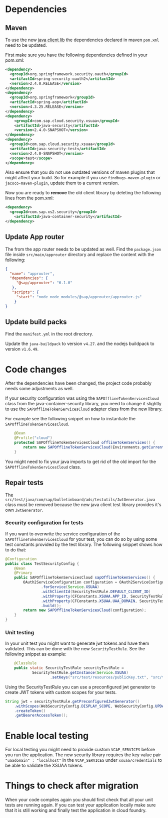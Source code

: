 
# Dependencies

## Maven
To use the new [java client lib](https://github.com/SAP/cloud-security-xsuaa-integration/) the dependencies declared in maven `pom.xml` need to be updated.

First make sure you have the following dependencies defined in your pom.xml:

```xml
<dependency>
  <groupId>org.springframework.security.oauth</groupId>
  <artifactId>spring-security-oauth2</artifactId>
  <version>2.4.0.RELEASE</version>
</dependency>
<dependency>
  <groupId>org.springframework</groupId>
  <artifactId>spring-aop</artifactId>
  <version>4.3.25.RELEASE</version>
</dependency>
<dependency>
    <groupId>com.sap.cloud.security.xsuaa</groupId>
	<artifactId>java-security</artifactId>
	<version>2.4.0-SNAPSHOT</version>
</dependency>
<dependency>
  <groupId>com.sap.cloud.security.xsuaa</groupId>
  <artifactId>java-security-test</artifactId>
  <version>2.4.0-SNAPSHOT</version>
  <scope>test</scope>
</dependency>
```

Also ensure that you do not use outdated versions of maven plugins that might affect your build. 
So for example if you use `findbugs-maven-plugin` or `jacoco-maven-plugin`, update them to a current version.

Now you are ready to **remove** the old client library by deleting the following lines from the pom.xml:
```xml
<dependency>
  <groupId>com.sap.xs2.security</groupId>
	<artifactId>java-container-security</artifactId>
</dependency>
```
<!-- Also remove the org.springframework.amqp:spring-rabbit dependency -->

## Update App router
The  from the app router needs to be updated as well. Find the `package.json` file inside 
`src/main/approuter` directory and replace the content with the following:
```json
{
  "name": "approuter",
  "dependencies": {
     "@sap/approuter": "6.1.0"
   },
   "scripts": {
     "start": "node node_modules/@sap/approuter/approuter.js"
    }
}
```

## Update build packs
Find the `manifest.yml` in the root directory.

Update the `java-buildpack` to version `v4.27`.
and the nodejs buildpack to version `v1.6.49`.

# Code changes
After the dependencies have been changed, the project code probably needs some adjustments as well.

If your security configuration was using the `SAPOfflineTokenServicesCloud` class from the java-container-security library,
you need to change it slightly to use the `SAPOfflineTokenServicesCloud` adapter class from the new library.  

For example see the following snippet on how to instantiate the `SAPOfflineTokenServicesCloud`. 

```java
    @Bean
    @Profile("cloud")
    protected SAPOfflineTokenServicesCloud offlineTokenServices() {
        return new SAPOfflineTokenServicesCloud(Environments.getCurrent().getXsuaaConfiguration());
    }
```
You might need to fix your java imports to get rid of the old import for the `SAPOfflineTokenServicesCloud` class.


## Repair tests
The `src/test/java/com/sap/bulletinboard/ads/testutils/JwtGenerator.java` class must be removed because the new java
client test library provides it's own `JwtGenerator`.

### Security configuration for tests
If you want to overwrite the service configuration of the `SAPOfflineTokenServicesCloud` for your test, you can do so by
using some test constants provided by the test library. The following snippet shows how to do that:
```java 
@Configuration
public class TestSecurityConfig {
	@Bean
	@Primary
	public SAPOfflineTokenServicesCloud sapOfflineTokenServices() {
		OAuth2ServiceConfiguration configuration = OAuth2ServiceConfigurationBuilder
				.forService(Service.XSUAA)
				.withClientId(SecurityTestRule.DEFAULT_CLIENT_ID)
				.withProperty(CFConstants.XSUAA.APP_ID, SecurityTestRule.DEFAULT_APP_ID)
				.withProperty(CFConstants.XSUAA.UAA_DOMAIN, SecurityTestRule.DEFAULT_DOMAIN) //TODO
				.build();
		return new SAPOfflineTokenServicesCloud(configuration);
	}
}
```

### Unit testing 
In your unit test you might want to generate jwt tokens and have them validated. This can be done with the new 
`SecurityTestRule`. See the following snippet as example: 

```java
    @ClassRule
    public static SecurityTestRule securityTestRule =
            SecurityTestRule.getInstance(Service.XSUAA)
                    .setKeys("src/test/resources/publicKey.txt", "src/test/resources/privateKey.txt");
```

Using the SecurityTestRule you can use a preconfigured jwt generator to create JWT tokens with custom scopes for your tests.

```java
String jwt = securityTestRule.getPreconfiguredJwtGenerator()
    .withScopes(WebSecurityConfig.DISPLAY_SCOPE, WebSecurityConfig.UPDATE_SCOPE)
    .createToken()
    .getBearerAccessToken();

```

<!-- 
Remove the following files:
CloudRabbitConfig.java
StatisticsListener.java
MockRabbitConfig.java
StatisticsServiceClient.java

In `SpringBootActuatorConfig` remove the `RabbitAutoConfiguration.class` autoconfiguration.

In `AdvertisementController` remove the 
`StatisticsServiceClient` injection, the field and all the field usages.
-->

# Enable local testing
For local testing you might need to provide custom `VCAP_SERVICES` before you run the application. 
The new security library requires the key value pair `"uaadomain" : "localhost"` in the `VCAP_SERVICES`
under `xsuaa/credentials` to be able to validate the XSUAA tokens.

# Things to check after migration 
When your code compiles again you should first check that all your unit tests are running again. If you can test your
application locally make sure that it is still working and finally test the application in cloud foundry.
